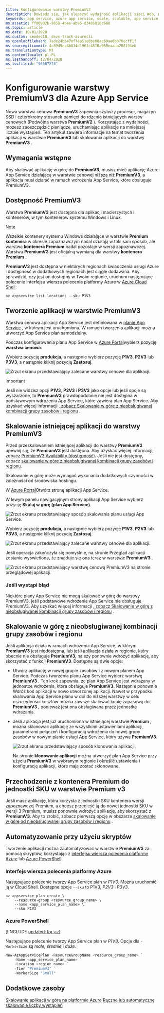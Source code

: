 ```yaml
---
title: Konfigurowanie warstwy PremiumV3
description: Dowiedz się, jak ulepszyć wydajność aplikacji sieci Web, mobilnych i interfejsu API w Azure App Service przez skalowanie do nowej warstwy cenowej PremiumV3.
keywords: app service, azure app service, scale, scalable, app service plan, app service cost
ms.assetid: ff00902b-9858-4bee-ab95-d3406018c688
ms.topic: article
ms.date: 10/01/2020
ms.custom: seodec18, devx-track-azurecli
ms.openlocfilehash: 7ade24b6478f78a51e0be68ae69ae0b076ecff1f
ms.sourcegitcommit: 4c89d9ea4b834d1963c4818a965eaaaa288194eb
ms.translationtype: MT
ms.contentlocale: pl-PL
ms.lasthandoff: 12/04/2020
ms.locfileid: "96607878"
---
```

# <a name="configure-premiumv3-tier-for-azure-app-service"></a>Konfigurowanie warstwy PremiumV3 dla Azure App Service

Nowa warstwa cenowa **PremiumV3** zapewnia szybszy procesor, magazyn SSD i czterokrotny stosunek pamięci do rdzenia istniejących warstw cenowych (Podwójna warstwa **PremiumV2** ). Korzystając z wydajności, możesz zaoszczędzić pieniądze, uruchamiając aplikacje na mniejszej liczbie wystąpień. Ten artykuł zawiera informacje na temat tworzenia aplikacji w warstwie **PremiumV3** lub skalowania aplikacji do warstwy **PremiumV3** .

## <a name="prerequisites"></a>Wymagania wstępne

Aby skalować aplikację w górę do **PremiumV3**, musisz mieć aplikację Azure App Service działającą w warstwie cenowej niższą niż **PremiumV3**, a aplikacja musi działać w ramach wdrożenia App Service, które obsługuje PremiumV3.

<a name="availability"></a>

## <a name="premiumv3-availability"></a>Dostępność PremiumV3

Warstwa **PremiumV3** jest dostępna dla aplikacji macierzystych i kontenerów, w tym kontenerów systemu Windows i Linux.

> [!NOTE]
> Wszelkie kontenery systemu Windows działające w warstwie **Premium kontenera** w okresie zapoznawczym nadal działają w taki sam sposób, ale warstwa **kontenera Premium** nadal pozostaje w wersji zapoznawczej. Warstwa **PremiumV3** jest oficjalną wymianą dla warstwy **kontenera Premium** . 

**PremiumV3** jest dostępna w niektórych regionach świadczenia usługi Azure i dostępność w dodatkowych regionach jest ciągle dodawana. Aby sprawdzić, czy jest on dostępny w Twoim regionie, uruchom następujące polecenie interfejsu wiersza polecenia platformy Azure w [Azure Cloud Shell](../cloud-shell/overview.md):

```azurecli-interactive
az appservice list-locations --sku P1V3
```

<a name="create"></a>

## <a name="create-an-app-in-premiumv3-tier"></a>Tworzenie aplikacji w warstwie PremiumV3

Warstwa cenowa aplikacji App Service jest definiowana w [planie App Service](overview-hosting-plans.md) , w którym jest uruchomiona. W ramach tworzenia aplikacji można utworzyć App Service plan samodzielny.

Podczas konfigurowania planu App Service w <a href="https://portal.azure.com" target="_blank">Azure Portal</a>wybierz pozycję **warstwa cenowa**. 

Wybierz pozycję **produkcja**, a następnie wybierz pozycję **P1V3**, **P2V3** lub **P3V3**, a następnie kliknij pozycję **Zastosuj**.

![Zrzut ekranu przedstawiający zalecane warstwy cenowe dla aplikacji.](media/app-service-configure-premium-tier/scale-up-tier-select.png)

> [!IMPORTANT] 
> Jeśli nie widzisz opcji **P1V3**, **P2V3** i **P3V3** jako opcje lub jeśli opcje są wyszarzone, to **PremiumV3** prawdopodobnie nie jest dostępna w podstawowym wdrożeniu App Service, które zawiera plan App Service. Aby uzyskać więcej informacji [, zobacz Skalowanie w górę z nieobsługiwanej kombinacji grupy zasobów i regionu](#unsupported) .

## <a name="scale-up-an-existing-app-to-premiumv3-tier"></a>Skalowanie istniejącej aplikacji do warstwy PremiumV3

Przed przeskalowaniem istniejącej aplikacji do warstwy **PremiumV3** upewnij się, że **PremiumV3** jest dostępna. Aby uzyskać więcej informacji, zobacz [PremiumV3 Availability (dostępność](#availability)). Jeśli nie jest dostępny, zobacz [skalowanie w górę z nieobsługiwanej kombinacji grupy zasobów i regionu](#unsupported).

Skalowanie w górę może wymagać wykonania dodatkowych czynności w zależności od środowiska hostingu. 

W <a href="https://portal.azure.com" target="_blank">Azure Portal</a>Otwórz stronę aplikacji App Service.

W lewym panelu nawigacyjnym strony aplikacji App Service wybierz pozycję **Skaluj w górę (plan App Service)**.

![Zrzut ekranu przedstawiający sposób skalowania planu usługi App Service.](media/app-service-configure-premium-tier/scale-up-tier-portal.png)

Wybierz pozycję **produkcja**, a następnie wybierz pozycję **P1V3**, **P2V3** lub **P3V3**, a następnie kliknij pozycję **Zastosuj**.

![Zrzut ekranu przedstawiający zalecane warstwy cenowe dla aplikacji.](media/app-service-configure-premium-tier/scale-up-tier-select.png)

Jeśli operacja zakończyła się pomyślnie, na stronie Przegląd aplikacji zostanie wyświetlona, że znajduje się ona teraz w warstwie **PremiumV3** .

![Zrzut ekranu przedstawiający warstwę cenową PremiumV3 na stronie przeglądowej aplikacji.](media/app-service-configure-premium-tier/finished.png)

### <a name="if-you-get-an-error"></a>Jeśli wystąpi błąd

Niektóre plany App Service nie mogą skalować w górę do warstwy PremiumV3, jeśli podstawowe wdrożenie App Service nie obsługuje PremiumV3. Aby uzyskać więcej informacji [, zobacz Skalowanie w górę z nieobsługiwanej kombinacji grupy zasobów i regionu](#unsupported) .

<a name="unsupported"></a>

## <a name="scale-up-from-an-unsupported-resource-group-and-region-combination"></a>Skalowanie w górę z nieobsługiwanej kombinacji grupy zasobów i regionu

Jeśli aplikacja działa w ramach wdrożenia App Service, w którym **PremiumV3** jest niedostępna, lub jeśli aplikacja działa w regionie, który obecnie nie obsługuje **PremiumV3**, należy ponownie wdrożyć aplikację, aby skorzystać z funkcji **PremiumV3**.  Dostępne są dwie opcje:

- Utwórz aplikację w nowej grupie zasobów i z nowym planem App Service. Podczas tworzenia planu App Service wybierz warstwę **PremiumV3** . Ten krok zapewnia, że plan App Service jest wdrażany w jednostce wdrożenia, która obsługuje **PremiumV3**. Następnie ponownie Wdróż kod aplikacji w nowo utworzonej aplikacji. Nawet w przypadku skalowania App Service planu w dół do niższej warstwy w celu oszczędności kosztów można zawsze skalować kopię zapasową do **PremiumV3** , ponieważ jest ona obsługiwana przez jednostkę wdrażania.
- Jeśli aplikacja jest już uruchomiona w istniejącej warstwie **Premium** , można sklonować aplikację ze wszystkimi ustawieniami aplikacji, parametrami połączeń i konfiguracją wdrożenia do nowej grupy zasobów w nowym planie usługi App Service, który używa **PremiumV3**.

    ![Zrzut ekranu przedstawiający sposób klonowania aplikacji.](media/app-service-configure-premium-tier/clone-app.png)

    Na stronie **klonowanie aplikacji** można utworzyć plan App Service przy użyciu **PremiumV3** w wybranym regionie i określić ustawienia i konfigurację aplikacji, które mają zostać sklonowane.

## <a name="moving-from-premium-container-to-premium-v3-sku"></a>Przechodzenie z kontenera Premium do jednostki SKU w warstwie Premium v3

Jeśli masz aplikację, która korzysta z jednostki SKU kontenera wersji zapoznawczej Premium, a chcesz przenieść ją do nowej jednostki SKU w wersji 3 Premium, musisz ponownie wdrożyć aplikację, aby skorzystać z **PremiumV3**. Aby to zrobić, zobacz pierwszą opcję w obszarze [skalowanie w górę od nieobsługiwanej grupy zasobów i regionu](#scale-up-from-an-unsupported-resource-group-and-region-combination) .

## <a name="automate-with-scripts"></a>Automatyzowanie przy użyciu skryptów

Tworzenie aplikacji można zautomatyzować w warstwie **PremiumV3** za pomocą skryptów, korzystając z [interfejsu wiersza polecenia platformy Azure](/cli/azure/install-azure-cli) lub [Azure PowerShell](/powershell/azure/).

### <a name="azure-cli"></a>Interfejs wiersza polecenia platformy Azure

Następujące polecenie tworzy App Service plan w _P1V3_. Można uruchomić ją w Cloud Shell. Dostępne opcje `--sku` to P1V3, _P2V3_ i _P3V3_.

```azurecli-interactive
az appservice plan create \
    --resource-group <resource_group_name> \
    --name <app_service_plan_name> \
    --sku P1V3
```

### <a name="azure-powershell"></a>Azure PowerShell

[!INCLUDE [updated-for-az](../../includes/updated-for-az.md)]

Następujące polecenie tworzy App Service plan w _P1V3_. Opcje dla `-WorkerSize` są _małe_, _średnie_ i _duże_.

```powershell
New-AzAppServicePlan -ResourceGroupName <resource_group_name> `
    -Name <app_service_plan_name> `
    -Location <region_name> `
    -Tier "PremiumV3" `
    -WorkerSize "Small"
```

## <a name="more-resources"></a>Dodatkowe zasoby

[Skalowanie aplikacji w górę na platformie Azure](manage-scale-up.md) 
 [Ręczne lub automatyczne skalowanie liczby wystąpień](../azure-monitor/platform/autoscale-get-started.md)
